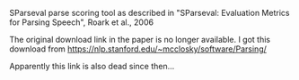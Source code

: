 SParseval parse scoring tool as described in 
"SParseval: Evaluation Metrics for Parsing Speech", Roark et al., 2006

The original download link in the paper is no longer available. I got this download from 
https://nlp.stanford.edu/~mcclosky/software/Parsing/

Apparently this link is also dead since then...
